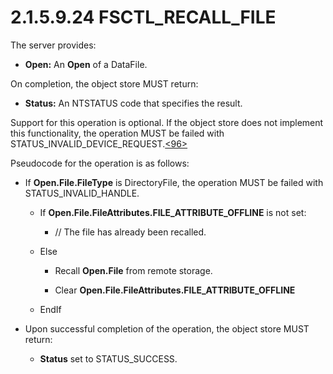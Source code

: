 <html dir="LTR" xmlns:mshelp="http://msdn.microsoft.com/mshelp" xmlns:ddue="http://ddue.schemas.microsoft.com/authoring/2003/5" xmlns:xlink="http://www.w3.org/1999/xlink" xmlns:tool="http://www.microsoft.com/tooltip">
    <head>
        <meta http-equiv="Content-Type" content="text/html; CHARSET=utf-8"></meta>
        <meta name="save" content="history"></meta>
        <title>2.1.5.9.24 FSCTL_RECALL_FILE</title>
        <xml>
            <mshelp:toctitle title="2.1.5.9.24 FSCTL_RECALL_FILE"></mshelp:toctitle>
            <mshelp:rltitle title="[MS-FSA]: FSCTL_RECALL_FILE"></mshelp:rltitle>
            <mshelp:keyword index="A" term="328981ff-2df2-49bf-8673-254972561ee6"></mshelp:keyword>
            <mshelp:attr name="DCSext.ContentType" value="open specification"></mshelp:attr>
            <mshelp:attr name="AssetID" value="328981ff-2df2-49bf-8673-254972561ee6"></mshelp:attr>
            <mshelp:attr name="TopicType" value="kbRef"></mshelp:attr>
            <mshelp:attr name="DCSext.Title" value="[MS-FSA]: FSCTL_RECALL_FILE" />
        </xml>
    </head>
    <body>
        <div id="header">
            <h1 class="heading">2.1.5.9.24 FSCTL_RECALL_FILE</h1>
        </div>
        <div id="mainSection">
            <div id="mainBody">
                <div id="allHistory" class="saveHistory"></div>
                <div id="sectionSection0" class="section" name="collapseableSection">
                    

<p>The server provides:</p>

<ul><li><p><span><span> 
</span></span><b>Open:</b> An <b>Open</b> of a DataFile.</p>

</li></ul><p>On completion, the object store MUST return:</p>

<ul><li><p><span><span> 
</span></span><b>Status:</b> An NTSTATUS code that specifies the result.</p>

</li></ul><p>Support for this operation is optional. If the object store
does not implement this functionality, the operation MUST be failed with
STATUS_INVALID_DEVICE_REQUEST.<a id="Appendix_A_Target_96"></a><a href="4e3695bd-7574-4f24-a223-b4679c065b63.md#Appendix_A_96" aria-label="Product behavior note 96">&lt;96&gt;</a></p>

<p>Pseudocode for the operation is as follows:</p>

<ul><li><p><span><span> 
</span></span>If <b>Open.File.FileType</b> is DirectoryFile, the operation MUST
be failed with STATUS_INVALID_HANDLE.</p>

<ul><li><p><span><span>  </span></span>If <b>Open.File.FileAttributes.FILE_ATTRIBUTE_OFFLINE</b>
is not set:</p>

<ul><li><p><span><span> 
</span></span>// The file has already been recalled.</p>

</li></ul></li><li><p><span><span>  </span></span>Else</p>

<ul><li><p><span><span> 
</span></span>Recall <b>Open.File</b> from remote storage.</p>

</li><li><p><span><span> 
</span></span>Clear <b>Open.File.FileAttributes.FILE_ATTRIBUTE_OFFLINE</b></p>

</li></ul></li><li><p><span><span>  </span></span>EndIf</p>

</li></ul></li><li><p><span><span> 
</span></span>Upon successful completion of the operation, the object store
MUST return:</p>

<ul><li><p><span><span>  </span></span><b>Status</b>
set to STATUS_SUCCESS.</p>

</li></ul></li></ul>
                </div>
            </div>
        </div>
    </body>
</html>